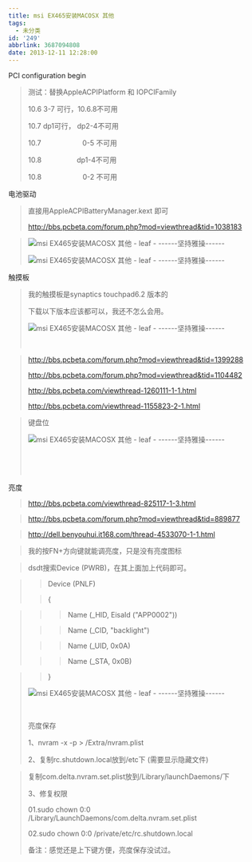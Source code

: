 ```yaml
---
title: msi EX465安装MACOSX 其他
tags:
  - 未分类
id: '249'
abbrlink: 3687094808
date: 2013-12-11 12:28:00
---
```


PCI configuration begin

> 测试：替换AppleACPIPlatform 和 IOPCIFamily
> 
> 10.6 3-7 可行，10.6.8不可用
> 
> 10.7 dp1可行， dp2-4不可用
> 
> 10.7                     0-5 不可用
> 
> 10.8                  dp1-4不可用
> 
> 10.8                     0-2 不可用

  

电池驱动

> 直接用AppleACPIBatteryManager.kext 即可
> 
> http://bbs.pcbeta.com/forum.php?mod=viewthread&tid=1038183

  

> ![msi EX465安装MACOSX 其他 - leaf - ------坚持雅操------](http://img1.ph.126.net/LTYvusqdY-kXe1evuGR9zg==/4938478466488554991.jpg "msi EX465安装MACOSX 其他 - leaf - ------坚持雅操------")
> 
> ![msi EX465安装MACOSX 其他 - leaf - ------坚持雅操------](http://img0.ph.126.net/Z9aGs6n4SDMrLFQtvDhH1A==/1689694285294383846.jpg "msi EX465安装MACOSX 其他 - leaf - ------坚持雅操------")
> 
>   

触摸板

> 我的触摸板是synaptics touchpad6.2 版本的
> 
> 下载以下版本应该都可以，我还不怎么会用。
> 
> ![msi EX465安装MACOSX 其他 - leaf - ------坚持雅操------](http://img0.ph.126.net/_DpcAlGdRoiYNzN5I0yhKA==/6597899897937354807.jpg "msi EX465安装MACOSX 其他 - leaf - ------坚持雅操------")
> 
>  

> http://bbs.pcbeta.com/forum.php?mod=viewthread&tid=1399288
> 
> http://bbs.pcbeta.com/forum.php?mod=viewthread&tid=1104482
> 
> http://bbs.pcbeta.com/viewthread-1260111-1-1.html
> 
> http://bbs.pcbeta.com/viewthread-1155823-2-1.html

  

> 键盘位
> 
> ![msi EX465安装MACOSX 其他 - leaf - ------坚持雅操------](http://img0.ph.126.net/Wqgaujby7h6L1XjfKpCAHA==/1384856885516706702.jpg "msi EX465安装MACOSX 其他 - leaf - ------坚持雅操------")
> 
>  
> 
>  

亮度

> http://bbs.pcbeta.com/viewthread-825117-1-3.html

> http://bbs.pcbeta.com/forum.php?mod=viewthread&tid=889877

> http://dell.benyouhui.it168.com/thread-4533070-1-1.html

> 我的按FN+方向键就能调亮度，只是没有亮度图标

> dsdt搜索Device (PWRB)，在其上面加上代码即可。

> > Device (PNLF)
> 
> > {

> > > Name (\_HID, EisaId ("APP0002"))
> 
> > > Name (\_CID, "backlight")
> 
> > > Name (\_UID, 0x0A)
> 
> > > Name (\_STA, 0x0B)

> > }
> 
> ![msi EX465安装MACOSX 其他 - leaf - ------坚持雅操------](http://img0.ph.126.net/NOcTcpmWJMOj1-E6vVcjZw==/4844184349290525828.jpg "msi EX465安装MACOSX 其他 - leaf - ------坚持雅操------")
> 
>  
> 
> 亮度保存
> 
> 1、nvram -x -p > /Extra/nvram.plist
> 
> 2、复制rc.shutdown.local放到/etc下 (需要显示隐藏文件)

>  复制com.delta.nvram.set.plist放到/Library/launchDaemons/下 
> 
> 3、修复权限
> 
> 01.sudo chown 0:0 /Library/LaunchDaemons/com.delta.nvram.set.plist
> 
> 02.sudo chown 0:0 /private/etc/rc.shutdown.local
> 
>   
> 
> 备注：感觉还是上下键方便，亮度保存没试过。